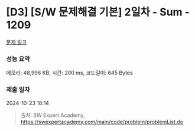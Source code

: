 # [D3] [S/W 문제해결 기본] 2일차 - Sum - 1209 

[문제 링크](https://swexpertacademy.com/main/code/problem/problemDetail.do?contestProbId=AV13_BWKACUCFAYh) 

### 성능 요약

메모리: 48,996 KB, 시간: 200 ms, 코드길이: 645 Bytes

### 제출 일자

2024-10-23 18:14



> 출처: SW Expert Academy, https://swexpertacademy.com/main/code/problem/problemList.do